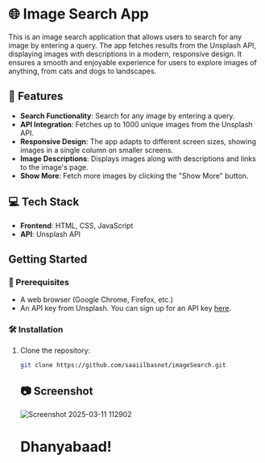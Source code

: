 # 🌐 Image Search App

This is an image search application that allows users to search for any image by entering a query. The app fetches results from the Unsplash API, displaying images with descriptions in a modern, responsive design. It ensures a smooth and enjoyable experience for users to explore images of anything, from cats and dogs to landscapes.

## 🚀 Features

- **Search Functionality**: Search for any image by entering a query.
- **API Integration**: Fetches up to 1000 unique images from the Unsplash API.
- **Responsive Design**: The app adapts to different screen sizes, showing images in a single column on smaller screens.
- **Image Descriptions**: Displays images along with descriptions and links to the image's page.
- **Show More**: Fetch more images by clicking the "Show More" button.

## 💻 Tech Stack

- **Frontend**: HTML, CSS, JavaScript
- **API**: Unsplash API

## Getting Started

### 🔑 Prerequisites

- A web browser (Google Chrome, Firefox, etc.)
- An API key from Unsplash. You can sign up for an API key [here](https://unsplash.com/documentation).

### 🛠️ Installation

1. Clone the repository:
   ```bash
   git clone https://github.com/saaiilbasnet/imageSearch.git
   ```

   ## 📷 Screenshot
   ![Screenshot 2025-03-11 112902](https://github.com/user-attachments/assets/1bf5baeb-e960-4566-88b8-15645bf2a3d6)

   # Dhanyabaad!
